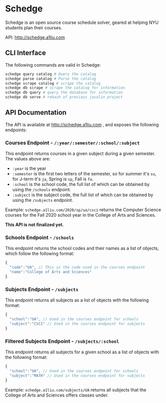 # Schedge
Schedge is an open source course schedule solver, geared at helping NYU students
plan their courses.

API: http://schedge.a1liu.com

## CLI Interface
The following commands are valid in Schedge:

```sh
schedge query catalog # Query the catalog
schedge parse catalog # Parse the catalog
schedge scrape catalog # scrape the catalog
schedge db scrape # scrape the catalog for information
schedge db query # query the database for information
schedge db serve # rehash of previous javalin project
```

## API Documentation
The API is available at http://schedge.a1liu.com , and exposes the following
endpoints:

### Courses Endpoint - `/:year/:semester/:school/:subject`
This endpoint returns courses in a given subject during a given semester. The values
above are:

- `:year` is the year
- `:semester` is the first two letters of the semester, so for summer it's `su`,
  for J-term it's `ja`, Spring is `sp`, Fall is `fa`.
- `:school` is the school code, the full list of which can be obtained by using
  the `/schools` endpoint.
- `:subject` is the subject code, the full list of which can be obtained by using
  the `/subjects` endpoint.

Example: `schedge.a1liu.com/2020/sp/ua/csci` returns the Computer Science courses
for the Fall 2020 school year in the College of Arts and Sciences.

**This API is not finalized yet.**
### Schools Endpoint - `/schools`
This endpoint returns the school codes and their names as a list of objects, which
follow the following format:

```javascript
{
  "code":"UA", // This is the code used in the courses endpoint
  "name":"College of Arts and Sciences"
}
```

### Subjects Endpoint - `/subjects`
This endpoint returns all subjects as a list of objects with the following format:

```javascript
{
  "school":"UA", // Used in the courses endpoint for schools
  "subject":"CSCI" // Used in the courses endpoint for subjects
}
```

### Filtered Subjects Endpoint - `/subjects/:school`
This endpoint returns all subjects for a given school as a list of objects with
the following format:

```javascript
{
  "school":"UA", // Used in the courses endpoint for schools
  "subject":"MATH" // Used in the courses endpoint for subjects
}
```

Example: `schedge.a1liu.com/subjects/UA` returns all subjects that the College
of Arts and Sciences offers classes under.

